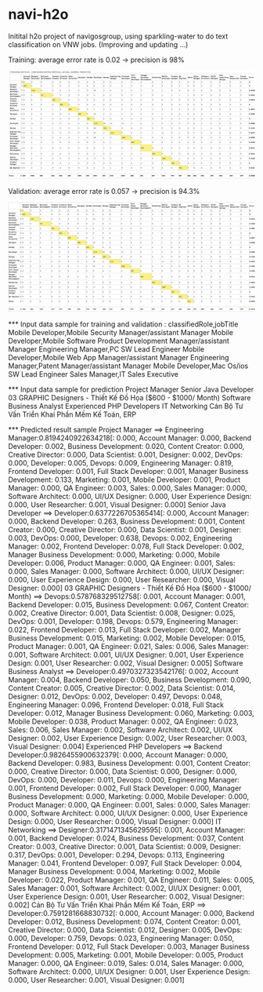 # navi-h2o
Initital h2o project of navigosgroup, using sparkling-water to do text classification on VNW jobs.
(Improving and updating ...)

Training: average error rate is 0.02 -> precision is 98%


![Training confusion matrix](https://github.com/arecavn/navi-h2o/blob/master/images/trainning-confusion-matrix.png)
![Training confusion matrix total](https://github.com/arecavn/navi-h2o/blob/master/images/trainning-confusion-matrix-total.png)

Validation: average error rate is 0.057 -> precision is 94.3%

![Training confusion matrix](https://github.com/arecavn/navi-h2o/blob/master/images/validation-confusion-matrix.png)
![Training confusion matrix total](https://github.com/arecavn/navi-h2o/blob/master/images/validation-confusion-matrix-total.png)


*** Input data sample for training and validation :
classifiedRole,jobTitle
Mobile Developer,Mobile Security Manager/assistant Manager
Mobile Developer,Mobile Software Product Development Manager/assistant Manager
Engineering Manager,PC SW Lead Engineer
Mobile Developer,Mobile Web App Manager/assistant Manager
Engineering Manager,Patent Manager/assistant Manager
Mobile Developer,Mac Os/ios SW Lead Engineer
Sales Manager,IT Sales Executive

*** Input data sample for prediction
Project Manager
Senior Java Developer
03 GRAPHIC Designers - Thiết Kế Đồ Họa ($600 - $1000/ Month)
Software Business Analyst
Experienced PHP Developers
IT Networking
Cán Bộ Tư Vấn Triển Khai Phần Mềm Kế Toán, ERP

*** Predicted result sample
Project Manager ==> Engineering Manager:0.8194240922634218[: 0.000, Account Manager: 0.000, Backend Developer: 0.002, Business Development: 0.020, Content Creator: 0.000, Creative Director: 0.000, Data Scientist: 0.001, Designer: 0.002, DevOps: 0.000, Developer: 0.005, Devops: 0.009, Engineering Manager: 0.819, Frontend Developer: 0.001, Full Stack Developer: 0.001, Manager Business Development: 0.133, Marketing: 0.001, Mobile Developer: 0.001, Product Manager: 0.000, QA Engineer: 0.003, Sales: 0.000, Sales Manager: 0.000, Software Architect: 0.000, UI/UX Designer: 0.000, User Experience Design: 0.000, User Researcher: 0.001, Visual Designer: 0.000]
Senior Java Developer ==> Developer:0.6377226705365414[: 0.000, Account Manager: 0.000, Backend Developer: 0.263, Business Development: 0.001, Content Creator: 0.000, Creative Director: 0.000, Data Scientist: 0.001, Designer: 0.003, DevOps: 0.000, Developer: 0.638, Devops: 0.002, Engineering Manager: 0.002, Frontend Developer: 0.078, Full Stack Developer: 0.002, Manager Business Development: 0.000, Marketing: 0.000, Mobile Developer: 0.006, Product Manager: 0.000, QA Engineer: 0.001, Sales: 0.000, Sales Manager: 0.000, Software Architect: 0.000, UI/UX Designer: 0.000, User Experience Design: 0.000, User Researcher: 0.000, Visual Designer: 0.000]
03 GRAPHIC Designers - Thiết Kế Đồ Họa ($600 - $1000/ Month) ==> Devops:0.578768329512758[: 0.001, Account Manager: 0.001, Backend Developer: 0.015, Business Development: 0.067, Content Creator: 0.002, Creative Director: 0.001, Data Scientist: 0.008, Designer: 0.025, DevOps: 0.001, Developer: 0.198, Devops: 0.579, Engineering Manager: 0.022, Frontend Developer: 0.013, Full Stack Developer: 0.002, Manager Business Development: 0.015, Marketing: 0.002, Mobile Developer: 0.015, Product Manager: 0.001, QA Engineer: 0.021, Sales: 0.006, Sales Manager: 0.001, Software Architect: 0.001, UI/UX Designer: 0.001, User Experience Design: 0.001, User Researcher: 0.002, Visual Designer: 0.005]
Software Business Analyst ==> Developer:0.4970327323542176[: 0.002, Account Manager: 0.004, Backend Developer: 0.050, Business Development: 0.090, Content Creator: 0.005, Creative Director: 0.002, Data Scientist: 0.014, Designer: 0.012, DevOps: 0.002, Developer: 0.497, Devops: 0.048, Engineering Manager: 0.096, Frontend Developer: 0.018, Full Stack Developer: 0.012, Manager Business Development: 0.060, Marketing: 0.003, Mobile Developer: 0.038, Product Manager: 0.002, QA Engineer: 0.023, Sales: 0.006, Sales Manager: 0.002, Software Architect: 0.002, UI/UX Designer: 0.002, User Experience Design: 0.002, User Researcher: 0.003, Visual Designer: 0.004]
Experienced PHP Developers ==> Backend Developer:0.9826455900632379[: 0.000, Account Manager: 0.000, Backend Developer: 0.983, Business Development: 0.001, Content Creator: 0.000, Creative Director: 0.000, Data Scientist: 0.000, Designer: 0.000, DevOps: 0.000, Developer: 0.011, Devops: 0.000, Engineering Manager: 0.001, Frontend Developer: 0.002, Full Stack Developer: 0.000, Manager Business Development: 0.000, Marketing: 0.000, Mobile Developer: 0.000, Product Manager: 0.000, QA Engineer: 0.001, Sales: 0.000, Sales Manager: 0.000, Software Architect: 0.000, UI/UX Designer: 0.000, User Experience Design: 0.000, User Researcher: 0.000, Visual Designer: 0.000]
IT Networking ==> Designer:0.3171471345629595[: 0.001, Account Manager: 0.001, Backend Developer: 0.024, Business Development: 0.037, Content Creator: 0.003, Creative Director: 0.001, Data Scientist: 0.009, Designer: 0.317, DevOps: 0.001, Developer: 0.294, Devops: 0.113, Engineering Manager: 0.041, Frontend Developer: 0.097, Full Stack Developer: 0.004, Manager Business Development: 0.004, Marketing: 0.002, Mobile Developer: 0.022, Product Manager: 0.001, QA Engineer: 0.011, Sales: 0.005, Sales Manager: 0.001, Software Architect: 0.002, UI/UX Designer: 0.001, User Experience Design: 0.001, User Researcher: 0.002, Visual Designer: 0.002]
Cán Bộ Tư Vấn Triển Khai Phần Mềm Kế Toán, ERP ==> Developer:0.7591281668830732[: 0.000, Account Manager: 0.000, Backend Developer: 0.012, Business Development: 0.074, Content Creator: 0.001, Creative Director: 0.000, Data Scientist: 0.012, Designer: 0.005, DevOps: 0.000, Developer: 0.759, Devops: 0.023, Engineering Manager: 0.050, Frontend Developer: 0.012, Full Stack Developer: 0.003, Manager Business Development: 0.005, Marketing: 0.001, Mobile Developer: 0.005, Product Manager: 0.000, QA Engineer: 0.019, Sales: 0.014, Sales Manager: 0.000, Software Architect: 0.000, UI/UX Designer: 0.001, User Experience Design: 0.000, User Researcher: 0.001, Visual Designer: 0.001]




